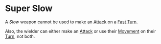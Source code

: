 # Super Slow

A *Slow* weapon cannot be used to make an [Attack](../../Game%20Procedures/Combat/Attack.md) on a [Fast Turn](../../Game%20Procedures/Core%20Procedures/Turn.md#Fast%20Turn).

Also, the wielder can either make an [Attack](../../Game%20Procedures/Combat/Attack.md) or use their [Movement](../../Game%20Procedures/Combat/Movement.md) on their [Turn](../../Game%20Procedures/Core%20Procedures/Turn.md), not both.
